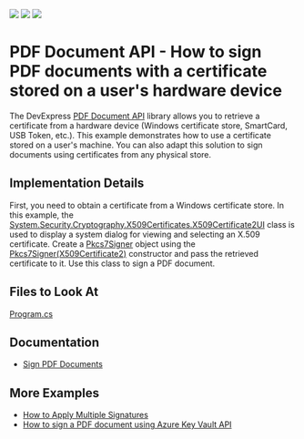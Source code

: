 <!-- default badges list -->
![](https://img.shields.io/endpoint?url=https://codecentral.devexpress.com/api/v1/VersionRange/438184414/21.1.3%2B)
[![](https://img.shields.io/badge/Open_in_DevExpress_Support_Center-FF7200?style=flat-square&logo=DevExpress&logoColor=white)](https://supportcenter.devexpress.com/ticket/details/T1052692)
[![](https://img.shields.io/badge/📖_How_to_use_DevExpress_Examples-e9f6fc?style=flat-square)](https://docs.devexpress.com/GeneralInformation/403183)
<!-- default badges end -->
# PDF Document API - How to sign PDF documents with a certificate stored on a user's hardware device

The DevExpress [PDF Document API](https://docs.devexpress.com/OfficeFileAPI/16491/pdf-document-api) library allows you to retrieve a certificate from a hardware device (Windows certificate store, SmartCard, USB Token, etc.). This example demonstrates how to use a certificate stored on a user's machine. You can also adapt this solution to sign documents using certificates from any physical store.  

## Implementation Details

First, you need to obtain a certificate from a Windows certificate store. In this example, the [System.Security.Cryptography.X509Certificates.X509Certificate2UI](https://docs.microsoft.com/en-us/dotnet/api/system.security.cryptography.x509certificates.x509certificate2ui?view=dotnet-plat-ext-6.0) class is used to display a system dialog for viewing and selecting an X.509 certificate.
Create a [Pkcs7Signer](https://docs.devexpress.com/OfficeFileAPI/DevExpress.Pdf.Pkcs7Signer) object using the [Pkcs7Signer(X509Certificate2)](https://docs.devexpress.com/OfficeFileAPI/DevExpress.Pdf.Pkcs7Signer.-ctor(System.Security.Cryptography.X509Certificates.X509Certificate2)) constructor and pass the retrieved certificate to it. Use this class to sign a PDF document.


## Files to Look At

[Program.cs](./CS/SignPDFWithHardwareCertificate/Program.cs)


## Documentation

- [Sign PDF Documents](https://docs.devexpress.com/OfficeFileAPI/114623/pdf-document-api/document-security/sign-documents)

## More Examples

- [How to Apply Multiple Signatures](https://github.com/DevExpress-Examples/pdf-document-api-multiple-signatures)
- [How to sign a PDF document using Azure Key Vault API](https://github.com/DevExpress-Examples/How-to-sign-a-PDF-document-using-Azure-Key-Vault-API)

